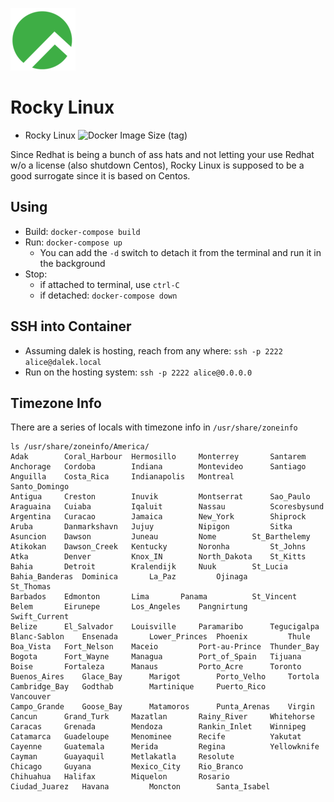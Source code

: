 ![](rocky.png)

# Rocky Linux

- Rocky Linux ![Docker Image Size (tag)](https://img.shields.io/docker/image-size/walchko/rocky/latest)

Since Redhat is being a bunch of ass hats and not letting your use
Redhat w/o a license (also shutdown Centos), Rocky Linux is supposed
to be a good surrogate since it is based on Centos.

## Using

- Build: `docker-compose build`
- Run: `docker-compose up`
    - You can add the `-d` switch to detach it from the terminal and run it in the background
- Stop:
    - if attached to terminal, use `ctrl-C`
    - if detached: `docker-compose down`

## SSH into Container

- Assuming dalek is hosting, reach from any where: `ssh -p 2222 alice@dalek.local`
- Run on the hosting system: `ssh -p 2222 alice@0.0.0.0`

## Timezone Info

There are a series of locals with timezone info in `/usr/share/zoneinfo`

```
ls /usr/share/zoneinfo/America/
Adak		Coral_Harbour  Hermosillo     Monterrey       Santarem
Anchorage	Cordoba        Indiana	      Montevideo      Santiago
Anguilla	Costa_Rica     Indianapolis   Montreal	      Santo_Domingo
Antigua		Creston        Inuvik	      Montserrat      Sao_Paulo
Araguaina	Cuiaba	       Iqaluit	      Nassau	      Scoresbysund
Argentina	Curacao        Jamaica	      New_York	      Shiprock
Aruba		Danmarkshavn   Jujuy	      Nipigon	      Sitka
Asuncion	Dawson	       Juneau	      Nome	      St_Barthelemy
Atikokan	Dawson_Creek   Kentucky       Noronha	      St_Johns
Atka		Denver	       Knox_IN	      North_Dakota    St_Kitts
Bahia		Detroit        Kralendijk     Nuuk	      St_Lucia
Bahia_Banderas	Dominica       La_Paz	      Ojinaga	      St_Thomas
Barbados	Edmonton       Lima	      Panama	      St_Vincent
Belem		Eirunepe       Los_Angeles    Pangnirtung     Swift_Current
Belize		El_Salvador    Louisville     Paramaribo      Tegucigalpa
Blanc-Sablon	Ensenada       Lower_Princes  Phoenix	      Thule
Boa_Vista	Fort_Nelson    Maceio	      Port-au-Prince  Thunder_Bay
Bogota		Fort_Wayne     Managua	      Port_of_Spain   Tijuana
Boise		Fortaleza      Manaus	      Porto_Acre      Toronto
Buenos_Aires	Glace_Bay      Marigot	      Porto_Velho     Tortola
Cambridge_Bay	Godthab        Martinique     Puerto_Rico     Vancouver
Campo_Grande	Goose_Bay      Matamoros      Punta_Arenas    Virgin
Cancun		Grand_Turk     Mazatlan       Rainy_River     Whitehorse
Caracas		Grenada        Mendoza	      Rankin_Inlet    Winnipeg
Catamarca	Guadeloupe     Menominee      Recife	      Yakutat
Cayenne		Guatemala      Merida	      Regina	      Yellowknife
Cayman		Guayaquil      Metlakatla     Resolute
Chicago		Guyana	       Mexico_City    Rio_Branco
Chihuahua	Halifax        Miquelon       Rosario
Ciudad_Juarez	Havana	       Moncton	      Santa_Isabel
```